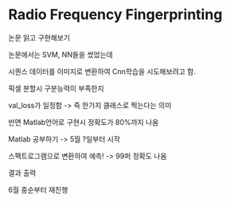 # Radio Frequency Fingerprinting
 
논문 읽고 구현해보기

논문에서는 SVM, NN들을 썼었는데

시퀀스 데이터를 이미지로 변환하여 Cnn학습을 시도해보려고 함.

픽셀 분할시 구분능력이 부족한지

val_loss가 일정함 -> 즉 한가지 클래스로 찍는다는 의미

반면 Matlab언어로 구현시 정확도가 80%까지 나옴

Matlab 공부하기 -> 5월 ?일부터 시작

스팩트로그램으로 변환하여 예측! -> 99퍼 정확도 나옴  

결과 출력

6월 중순부터 재진행
